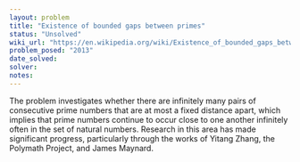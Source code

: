 ```yaml
---
layout: problem
title: "Existence of bounded gaps between primes"
status: "Unsolved"
wiki_url: "https://en.wikipedia.org/wiki/Existence_of_bounded_gaps_between_primes"
problem_posed: "2013"
date_solved:
solver:
notes:
---
```

The problem investigates whether there are infinitely many pairs of consecutive prime numbers that are at most a fixed distance apart, which implies that prime numbers continue to occur close to one another infinitely often in the set of natural numbers. Research in this area has made significant progress, particularly through the works of Yitang Zhang, the Polymath Project, and James Maynard.